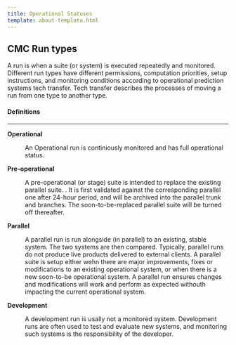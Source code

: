 ```yaml
---
title: Operational Statuses
template: about-template.html
---
```


## **CMC Run types**

<p> 
A run is when a suite (or system) is executed repeatedly and monitored. Different run types have different permissions, computation priorities, setup instructions, and monitoring conditions according to operational prediction systems tech transfer.
Tech transfer describes the processes of moving a run from one type to another type.
</p>

#### Definitions 
-------------------------------------------------------------------------
<dl>
<dt><b>Operational</b></dt>
<dd>
<p>

An Operational run is continiously monitored and has full operational status. 

</p>
</dd>
<dt><b>Pre-operational</b></dt>
<dd>
<p>

A pre-operational (or stage) suite is intended to replace the existing parallel suite. . It is first validated against the corresponding parallel one after 24-hour period, and will be archived into the parallel trunk and branches.
The soon-to-be-replaced parallel suite will be turned off thereafter.

</p>
</dd>
<dt><b>Parallel</b></dt>
<dd>
<p>

A parallel run is run alongside (in parallel) to an existing, stable system. The two systems are then compared.
Typically, parallel runs do not produce live products delivered to external clients. A parallel suite is setup either wehn there are major improvements, fixes
or modifications to an existing operational system, or when there is a new soon-to-be operational system. A parallel run ensures changes and modifications will work and perform as 
expected withouth impacting the current operational system. 

</p>
</dd>
<dt><b>Development</b></dt>
<dd>
<p>

A development run is usally not a monitored system. Development runs are often used to test and evaluate new systems, and monitoring 
such systems is the responsibility of the developer. 

</p>
</dd>

<d1>
